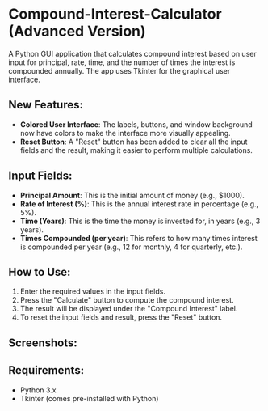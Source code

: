 # Compound-Interest-Calculator (Advanced Version)

A Python GUI application that calculates compound interest based on user input for principal, rate, time, and the number of times the interest is compounded annually. The app uses Tkinter for the graphical user interface.

## New Features:
- **Colored User Interface**: The labels, buttons, and window background now have colors to make the interface more visually appealing.
- **Reset Button**: A "Reset" button has been added to clear all the input fields and the result, making it easier to perform multiple calculations.

## Input Fields:

- **Principal Amount**: This is the initial amount of money (e.g., $1000).
- **Rate of Interest (%)**: This is the annual interest rate in percentage (e.g., 5%).
- **Time (Years)**: This is the time the money is invested for, in years (e.g., 3 years).
- **Times Compounded (per year)**: This refers to how many times interest is compounded per year (e.g., 12 for monthly, 4 for quarterly, etc.).

## How to Use:
1. Enter the required values in the input fields.
2. Press the "Calculate" button to compute the compound interest.
3. The result will be displayed under the "Compound Interest" label.
4. To reset the input fields and result, press the "Reset" button.

## Screenshots:



## Requirements:
- Python 3.x
- Tkinter (comes pre-installed with Python)
